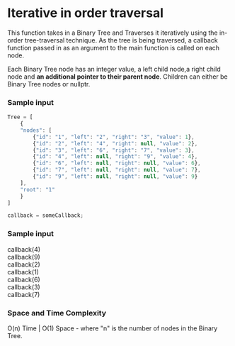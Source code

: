 # Iterative in order traversal

This function takes in a Binary Tree and Traverses it iteratively using the in-order tree-traversal technique. As the tree is being traversed, a callback function passed in as an argument to the main function is called on each node.

Each Binary Tree node has an integer value, a left child node,a right child node and **an additional pointer to their parent node**. Children can either be Binary Tree nodes or nullptr.

### Sample input
```javascript
Tree = [
    {
    "nodes": [
        {"id": "1", "left": "2", "right": "3", "value": 1},
        {"id": "2", "left": "4", "right": null, "value": 2},
        {"id": "3", "left": "6", "right": "7", "value": 3},
        {"id": "4", "left": null, "right": "9", "value": 4},
        {"id": "6", "left": null, "right": null, "value": 6},
        {"id": "7", "left": null, "right": null, "value": 7},
        {"id": "9", "left": null, "right": null, "value": 9}
    ],
    "root": "1"
    }
]

callback = someCallback;
```
### Sample input

callback(4)\
callback(9)\
callback(2)\
callback(1)\
callback(6)\
callback(3)\
callback(7)

### Space and Time Complexity
O(n) Time | O(1) Space - where "n" is the number of nodes in the Binary Tree.